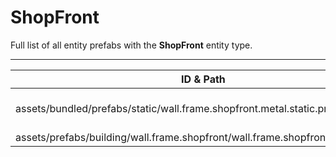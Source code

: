 # ShopFront
Full list of all <Badge type="warning" text="2"/> entity prefabs with the **ShopFront** entity type.

---
| ID & Path |
| --- |
| <Badge type="tip" text="3894884980"/> <br> assets/bundled/prefabs/static/wall.frame.shopfront.metal.static.prefab |
| <Badge type="tip" text="1180657261"/> <br> assets/prefabs/building/wall.frame.shopfront/wall.frame.shopfront.metal.prefab |
